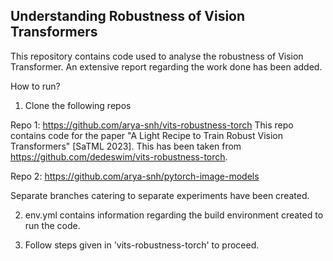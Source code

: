 ## Understanding Robustness of Vision Transformers
This repository contains code used to analyse the robustness of Vision Transformer.
An extensive report regarding the work done has been added.

How to run?
1. Clone the following repos

Repo 1: https://github.com/arya-snh/vits-robustness-torch
This repo contains code for the paper "A Light Recipe to Train Robust Vision Transformers" [SaTML 2023]. This has been taken from https://github.com/dedeswim/vits-robustness-torch.

Repo 2: https://github.com/arya-snh/pytorch-image-models

Separate branches catering to separate experiments have been created.

2. env.yml contains information regarding the build environment created to run the code.

3. Follow steps given in 'vits-robustness-torch' to proceed.
